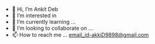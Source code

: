 - 👋 Hi, I’m Ankit Deb
- 👀 I’m interested in 
- 🌱 I’m currently learning ...
- 💞️ I’m looking to collaborate on ...
- 📫 How to reach me ...
email_id-akkiD9898@gmail.com
<!---
Akki-Ank/Akki-Ank is a ✨ special ✨ repository because its `README.md` (this file) appears on your GitHub profile.
You can click the Preview link to take a look at your changes.
--->
